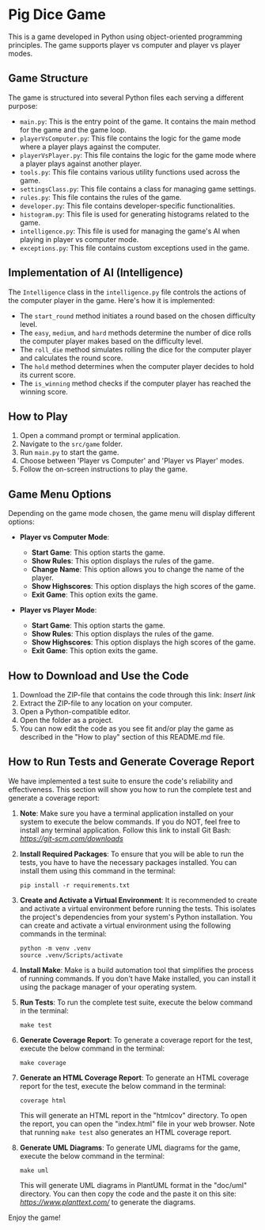 # Pig Dice Game

This is a game developed in Python using object-oriented programming principles. The game supports player vs computer and player vs player modes.

## Game Structure

The game is structured into several Python files each serving a different purpose:

- `main.py`: This is the entry point of the game. It contains the main method for the game and the game loop.
- `playerVsComputer.py`: This file contains the logic for the game mode where a player plays against the computer.
- `playerVsPlayer.py`: This file contains the logic for the game mode where a player plays against another player.
- `tools.py`: This file contains various utility functions used across the game.
- `settingsClass.py`: This file contains a class for managing game settings.
- `rules.py`: This file contains the rules of the game.
- `developer.py`: This file contains developer-specific functionalities.
- `histogram.py`: This file is used for generating histograms related to the game.
- `intelligence.py`: This file is used for managing the game's AI when playing in player vs computer mode.
- `exceptions.py`: This file contains custom exceptions used in the game.

## Implementation of AI (Intelligence)

The `Intelligence` class in the `intelligence.py` file controls the actions of the computer player in the game. Here's how it is implemented:

- The `start_round` method initiates a round based on the chosen difficulty level.
- The `easy`, `medium`, and `hard` methods determine the number of dice rolls the computer player makes based on the difficulty level.
- The `roll_die` method simulates rolling the dice for the computer player and calculates the round score.
- The `hold` method determines when the computer player decides to hold its current score.
- The `is_winning` method checks if the computer player has reached the winning score.

## How to Play

1. Open a command prompt or terminal application.
2. Navigate to the `src/game` folder.
3. Run `main.py` to start the game.
4. Choose between 'Player vs Computer' and 'Player vs Player' modes.
5. Follow the on-screen instructions to play the game.

## Game Menu Options

Depending on the game mode chosen, the game menu will display different options:

- **Player vs Computer Mode**:
    - **Start Game**: This option starts the game.
    - **Show Rules**: This option displays the rules of the game.
    - **Change Name**: This option allows you to change the name of the player.
    - **Show Highscores**: This option displays the high scores of the game.
    - **Exit Game**: This option exits the game.

- **Player vs Player Mode**:
    - **Start Game**: This option starts the game.
    - **Show Rules**: This option displays the rules of the game.
    - **Show Highscores**: This option displays the high scores of the game.
    - **Exit Game**: This option exits the game.

## How to Download and Use the Code

1. Download the ZIP-file that contains the code through this link: *Insert link*
2. Extract the ZIP-file to any location on your computer.
3. Open a Python-compatible editor.
4. Open the folder as a project.
5. You can now edit the code as you see fit and/or play the game as described in the "How to play" section of this README.md file.

## How to Run Tests and Generate Coverage Report

We have implemented a test suite to ensure the code's reliability and effectiveness. This section will show you how to run the complete test and generate a coverage report:

1. **Note**: Make sure you have a terminal application installed on your system to execute the below commands. If you do NOT, feel free to install any terminal application. Follow this link to install Git Bash: *https://git-scm.com/downloads*

2. **Install Required Packages**: To ensure that you will be able to run the tests, you have to have the necessary packages installed. You can install them using this command in the terminal:

    ```
    pip install -r requirements.txt
    ```

3. **Create and Activate a Virtual Environment**: It is recommended to create and activate a virtual environment before running the tests. This isolates the project's dependencies from your system's Python installation. You can create and activate a virtual environment using the following commands in the terminal:

    ```
    python -m venv .venv
    source .venv/Scripts/activate
    ```

4. **Install Make**: Make is a build automation tool that simplifies the process of running commands. If you don't have Make installed, you can install it using the package manager of your operating system.

5. **Run Tests**: To run the complete test suite, execute the below command in the terminal:

    ```
    make test
    ```

6. **Generate Coverage Report**: To generate a coverage report for the test, execute the below command in the terminal:

    ```
    make coverage
    ```

7. **Generate an HTML Coverage Report**: To generate an HTML coverage report for the test, execute the below command in the terminal:

    ```
    coverage html
    ```

   This will generate an HTML report in the "htmlcov" directory. To open the report, you can open the "index.html" file in your web browser.
   Note that running `make test` also generates an HTML coverage report.

8. **Generate UML Diagrams**: To generate UML diagrams for the game, execute the below command in the terminal:

    ```
    make uml
    ```

   This will generate UML diagrams in PlantUML format in the "doc/uml" directory. You can then copy the code and the paste it on this site: *https://www.planttext.com/* to generate the diagrams.

Enjoy the game!